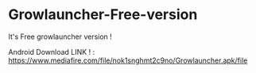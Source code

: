 # Growlauncher-Free-version
It's Free growlauncher version !

Android Download LINK ! : https://www.mediafire.com/file/nok1snghmt2c9no/Growlauncher.apk/file
